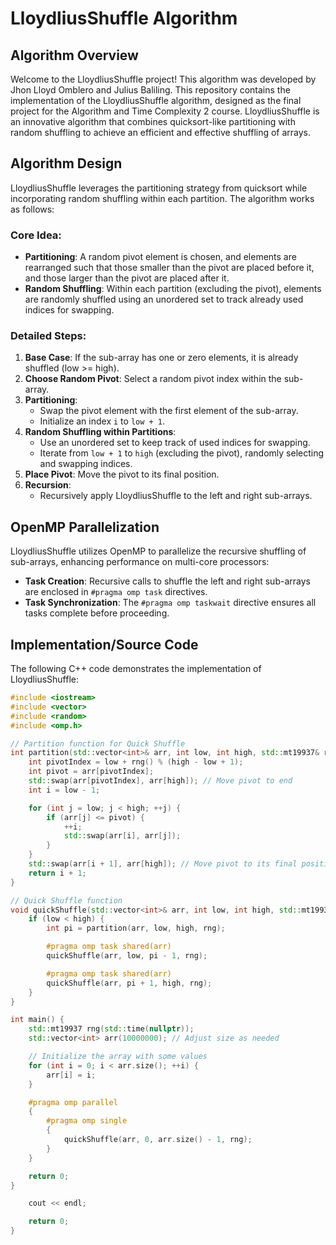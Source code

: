 # LloydliusShuffle Algorithm

## Algorithm Overview

Welcome to the LloydliusShuffle project! This algorithm was developed by Jhon Lloyd Omblero and Julius Baliling. This repository contains the implementation of the LloydliusShuffle algorithm, designed as the final project for the Algorithm and Time Complexity 2 course. LloydliusShuffle is an innovative algorithm that combines quicksort-like partitioning with random shuffling to achieve an efficient and effective shuffling of arrays.

## Algorithm Design

LloydliusShuffle leverages the partitioning strategy from quicksort while incorporating random shuffling within each partition. The algorithm works as follows:

### Core Idea:
- **Partitioning**: A random pivot element is chosen, and elements are rearranged such that those smaller than the pivot are placed before it, and those larger than the pivot are placed after it.
- **Random Shuffling**: Within each partition (excluding the pivot), elements are randomly shuffled using an unordered set to track already used indices for swapping.

### Detailed Steps:
1. **Base Case**: If the sub-array has one or zero elements, it is already shuffled (low >= high).
2. **Choose Random Pivot**: Select a random pivot index within the sub-array.
3. **Partitioning**:
   - Swap the pivot element with the first element of the sub-array.
   - Initialize an index `i` to `low + 1`.
4. **Random Shuffling within Partitions**:
   - Use an unordered set to keep track of used indices for swapping.
   - Iterate from `low + 1` to `high` (excluding the pivot), randomly selecting and swapping indices.
5. **Place Pivot**: Move the pivot to its final position.
6. **Recursion**:
   - Recursively apply LloydliusShuffle to the left and right sub-arrays.

## OpenMP Parallelization

LloydliusShuffle utilizes OpenMP to parallelize the recursive shuffling of sub-arrays, enhancing performance on multi-core processors:

- **Task Creation**: Recursive calls to shuffle the left and right sub-arrays are enclosed in `#pragma omp task` directives.
- **Task Synchronization**: The `#pragma omp taskwait` directive ensures all tasks complete before proceeding.

## Implementation/Source Code

The following C++ code demonstrates the implementation of LloydliusShuffle:

```cpp
#include <iostream>
#include <vector>
#include <random>
#include <omp.h>

// Partition function for Quick Shuffle
int partition(std::vector<int>& arr, int low, int high, std::mt19937& rng) {
    int pivotIndex = low + rng() % (high - low + 1);
    int pivot = arr[pivotIndex];
    std::swap(arr[pivotIndex], arr[high]); // Move pivot to end
    int i = low - 1;

    for (int j = low; j < high; ++j) {
        if (arr[j] <= pivot) {
            ++i;
            std::swap(arr[i], arr[j]);
        }
    }
    std::swap(arr[i + 1], arr[high]); // Move pivot to its final position
    return i + 1;
}

// Quick Shuffle function
void quickShuffle(std::vector<int>& arr, int low, int high, std::mt19937& rng) {
    if (low < high) {
        int pi = partition(arr, low, high, rng);

        #pragma omp task shared(arr)
        quickShuffle(arr, low, pi - 1, rng);

        #pragma omp task shared(arr)
        quickShuffle(arr, pi + 1, high, rng);
    }
}

int main() {
    std::mt19937 rng(std::time(nullptr));
    std::vector<int> arr(10000000); // Adjust size as needed

    // Initialize the array with some values
    for (int i = 0; i < arr.size(); ++i) {
        arr[i] = i;
    }

    #pragma omp parallel
    {
        #pragma omp single
        {
            quickShuffle(arr, 0, arr.size() - 1, rng);
        }
    }

    return 0;
}

    cout << endl;

    return 0;
}
